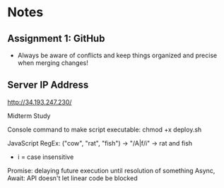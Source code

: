 # Notes

## Assignment 1: GitHub
- Always be aware of conflicts and keep things organized and precise when merging changes!

## Server IP Address
http://34.193.247.230/

Midterm Study

Console command to make script executable: chmod +x deploy.sh

JavaScript RegEx: ("cow", "rat", "fish") -> "/A|f/i" -> rat and fish
- i = case insensitive

Promise: delaying future execution until resolution of something
Async, Await: API doesn't let linear code be blocked





